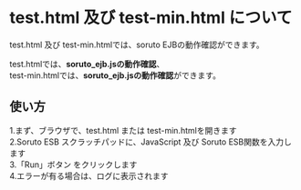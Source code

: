 # test.html 及び test-min.html について
test.html 及び test-min.htmlでは、soruto EJBの動作確認ができます。

test.htmlでは、**soruto_ejb.jsの動作確認**、  
test-min.htmlでは、**soruto_ejb.jsの動作確認**ができます。

## 使い方
1.まず、ブラウザで、test.html または test-min.htmlを開きます  
2.Soruto ESB スクラッチパッドに、JavaScript 及び Soruto ESB関数を入力します  
3.「Run」ボタン をクリックします  
4.エラーが有る場合は、ログに表示されます
